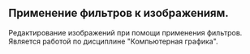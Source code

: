 ## Применение фильтров к изображениям.

Редактирование изображений при помощи применения фильтров.<br/>
Является работой по дисциплине "Компьютерная графика".
